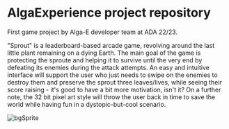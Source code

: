 # AlgaExperience project repository 
First game project by Alga-E developer team at ADA 22/23.

"Sprout" is a leaderboard-based arcade game, revolving around the last little plant remaining on a dying Earth.
The main goal of the game is protecting the sproute and helping it to survive until the very end by defeating its enemies during the attack attempts.
An easy and intuitive interface will support the user who just needs to swipe on the enemies to destroy them and preserve the sprout three leaves/lives, while seeing their score raising - it's good to have a bit more motivation, isn't it?
On a further note, the 32 bit pixel art style will throw the user back in time to save the world while having fun in a dystopic-but-cool scenario.

![bgSprite](https://user-images.githubusercontent.com/113616815/209334886-6c407c92-bf64-4c8e-88c0-fbf1d3ff4be9.gif)

